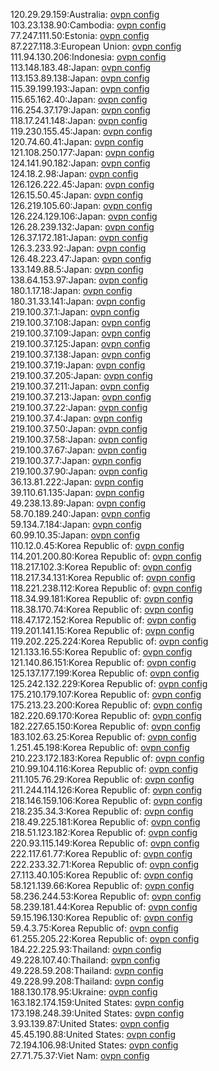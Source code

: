 120.29.29.159:Australia: [ovpn config](vpn/120_29_29_159.ovpn)  
103.23.138.90:Cambodia: [ovpn config](vpn/103_23_138_90.ovpn)  
77.247.111.50:Estonia: [ovpn config](vpn/77_247_111_50.ovpn)  
87.227.118.3:European Union: [ovpn config](vpn/87_227_118_3.ovpn)  
111.94.130.206:Indonesia: [ovpn config](vpn/111_94_130_206.ovpn)  
113.148.183.48:Japan: [ovpn config](vpn/113_148_183_48.ovpn)  
113.153.89.138:Japan: [ovpn config](vpn/113_153_89_138.ovpn)  
115.39.199.193:Japan: [ovpn config](vpn/115_39_199_193.ovpn)  
115.65.162.40:Japan: [ovpn config](vpn/115_65_162_40.ovpn)  
116.254.37.179:Japan: [ovpn config](vpn/116_254_37_179.ovpn)  
118.17.241.148:Japan: [ovpn config](vpn/118_17_241_148.ovpn)  
119.230.155.45:Japan: [ovpn config](vpn/119_230_155_45.ovpn)  
120.74.60.41:Japan: [ovpn config](vpn/120_74_60_41.ovpn)  
121.108.250.177:Japan: [ovpn config](vpn/121_108_250_177.ovpn)  
124.141.90.182:Japan: [ovpn config](vpn/124_141_90_182.ovpn)  
124.18.2.98:Japan: [ovpn config](vpn/124_18_2_98.ovpn)  
126.126.222.45:Japan: [ovpn config](vpn/126_126_222_45.ovpn)  
126.15.50.45:Japan: [ovpn config](vpn/126_15_50_45.ovpn)  
126.219.105.60:Japan: [ovpn config](vpn/126_219_105_60.ovpn)  
126.224.129.106:Japan: [ovpn config](vpn/126_224_129_106.ovpn)  
126.28.239.132:Japan: [ovpn config](vpn/126_28_239_132.ovpn)  
126.37.172.181:Japan: [ovpn config](vpn/126_37_172_181.ovpn)  
126.3.233.92:Japan: [ovpn config](vpn/126_3_233_92.ovpn)  
126.48.223.47:Japan: [ovpn config](vpn/126_48_223_47.ovpn)  
133.149.88.5:Japan: [ovpn config](vpn/133_149_88_5.ovpn)  
138.64.153.97:Japan: [ovpn config](vpn/138_64_153_97.ovpn)  
180.1.17.18:Japan: [ovpn config](vpn/180_1_17_18.ovpn)  
180.31.33.141:Japan: [ovpn config](vpn/180_31_33_141.ovpn)  
219.100.37.1:Japan: [ovpn config](vpn/219_100_37_1.ovpn)  
219.100.37.108:Japan: [ovpn config](vpn/219_100_37_108.ovpn)  
219.100.37.109:Japan: [ovpn config](vpn/219_100_37_109.ovpn)  
219.100.37.125:Japan: [ovpn config](vpn/219_100_37_125.ovpn)  
219.100.37.138:Japan: [ovpn config](vpn/219_100_37_138.ovpn)  
219.100.37.19:Japan: [ovpn config](vpn/219_100_37_19.ovpn)  
219.100.37.205:Japan: [ovpn config](vpn/219_100_37_205.ovpn)  
219.100.37.211:Japan: [ovpn config](vpn/219_100_37_211.ovpn)  
219.100.37.213:Japan: [ovpn config](vpn/219_100_37_213.ovpn)  
219.100.37.22:Japan: [ovpn config](vpn/219_100_37_22.ovpn)  
219.100.37.4:Japan: [ovpn config](vpn/219_100_37_4.ovpn)  
219.100.37.50:Japan: [ovpn config](vpn/219_100_37_50.ovpn)  
219.100.37.58:Japan: [ovpn config](vpn/219_100_37_58.ovpn)  
219.100.37.67:Japan: [ovpn config](vpn/219_100_37_67.ovpn)  
219.100.37.7:Japan: [ovpn config](vpn/219_100_37_7.ovpn)  
219.100.37.90:Japan: [ovpn config](vpn/219_100_37_90.ovpn)  
36.13.81.222:Japan: [ovpn config](vpn/36_13_81_222.ovpn)  
39.110.61.135:Japan: [ovpn config](vpn/39_110_61_135.ovpn)  
49.238.13.89:Japan: [ovpn config](vpn/49_238_13_89.ovpn)  
58.70.189.240:Japan: [ovpn config](vpn/58_70_189_240.ovpn)  
59.134.7.184:Japan: [ovpn config](vpn/59_134_7_184.ovpn)  
60.99.10.35:Japan: [ovpn config](vpn/60_99_10_35.ovpn)  
110.12.0.45:Korea Republic of: [ovpn config](vpn/110_12_0_45.ovpn)  
114.201.200.80:Korea Republic of: [ovpn config](vpn/114_201_200_80.ovpn)  
118.217.102.3:Korea Republic of: [ovpn config](vpn/118_217_102_3.ovpn)  
118.217.34.131:Korea Republic of: [ovpn config](vpn/118_217_34_131.ovpn)  
118.221.238.112:Korea Republic of: [ovpn config](vpn/118_221_238_112.ovpn)  
118.34.99.181:Korea Republic of: [ovpn config](vpn/118_34_99_181.ovpn)  
118.38.170.74:Korea Republic of: [ovpn config](vpn/118_38_170_74.ovpn)  
118.47.172.152:Korea Republic of: [ovpn config](vpn/118_47_172_152.ovpn)  
119.201.141.15:Korea Republic of: [ovpn config](vpn/119_201_141_15.ovpn)  
119.202.225.224:Korea Republic of: [ovpn config](vpn/119_202_225_224.ovpn)  
121.133.16.55:Korea Republic of: [ovpn config](vpn/121_133_16_55.ovpn)  
121.140.86.151:Korea Republic of: [ovpn config](vpn/121_140_86_151.ovpn)  
125.137.177.199:Korea Republic of: [ovpn config](vpn/125_137_177_199.ovpn)  
125.242.132.229:Korea Republic of: [ovpn config](vpn/125_242_132_229.ovpn)  
175.210.179.107:Korea Republic of: [ovpn config](vpn/175_210_179_107.ovpn)  
175.213.23.200:Korea Republic of: [ovpn config](vpn/175_213_23_200.ovpn)  
182.220.69.170:Korea Republic of: [ovpn config](vpn/182_220_69_170.ovpn)  
182.227.65.150:Korea Republic of: [ovpn config](vpn/182_227_65_150.ovpn)  
183.102.63.25:Korea Republic of: [ovpn config](vpn/183_102_63_25.ovpn)  
1.251.45.198:Korea Republic of: [ovpn config](vpn/1_251_45_198.ovpn)  
210.223.172.183:Korea Republic of: [ovpn config](vpn/210_223_172_183.ovpn)  
210.99.104.116:Korea Republic of: [ovpn config](vpn/210_99_104_116.ovpn)  
211.105.76.29:Korea Republic of: [ovpn config](vpn/211_105_76_29.ovpn)  
211.244.114.126:Korea Republic of: [ovpn config](vpn/211_244_114_126.ovpn)  
218.146.159.106:Korea Republic of: [ovpn config](vpn/218_146_159_106.ovpn)  
218.235.34.3:Korea Republic of: [ovpn config](vpn/218_235_34_3.ovpn)  
218.49.225.181:Korea Republic of: [ovpn config](vpn/218_49_225_181.ovpn)  
218.51.123.182:Korea Republic of: [ovpn config](vpn/218_51_123_182.ovpn)  
220.93.115.149:Korea Republic of: [ovpn config](vpn/220_93_115_149.ovpn)  
222.117.61.77:Korea Republic of: [ovpn config](vpn/222_117_61_77.ovpn)  
222.233.32.71:Korea Republic of: [ovpn config](vpn/222_233_32_71.ovpn)  
27.113.40.105:Korea Republic of: [ovpn config](vpn/27_113_40_105.ovpn)  
58.121.139.66:Korea Republic of: [ovpn config](vpn/58_121_139_66.ovpn)  
58.236.244.53:Korea Republic of: [ovpn config](vpn/58_236_244_53.ovpn)  
58.239.181.44:Korea Republic of: [ovpn config](vpn/58_239_181_44.ovpn)  
59.15.196.130:Korea Republic of: [ovpn config](vpn/59_15_196_130.ovpn)  
59.4.3.75:Korea Republic of: [ovpn config](vpn/59_4_3_75.ovpn)  
61.255.205.22:Korea Republic of: [ovpn config](vpn/61_255_205_22.ovpn)  
184.22.225.93:Thailand: [ovpn config](vpn/184_22_225_93.ovpn)  
49.228.107.40:Thailand: [ovpn config](vpn/49_228_107_40.ovpn)  
49.228.59.208:Thailand: [ovpn config](vpn/49_228_59_208.ovpn)  
49.228.99.208:Thailand: [ovpn config](vpn/49_228_99_208.ovpn)  
188.130.178.95:Ukraine: [ovpn config](vpn/188_130_178_95.ovpn)  
163.182.174.159:United States: [ovpn config](vpn/163_182_174_159.ovpn)  
173.198.248.39:United States: [ovpn config](vpn/173_198_248_39.ovpn)  
3.93.139.87:United States: [ovpn config](vpn/3_93_139_87.ovpn)  
45.45.190.88:United States: [ovpn config](vpn/45_45_190_88.ovpn)  
72.194.106.98:United States: [ovpn config](vpn/72_194_106_98.ovpn)  
27.71.75.37:Viet Nam: [ovpn config](vpn/27_71_75_37.ovpn)  
